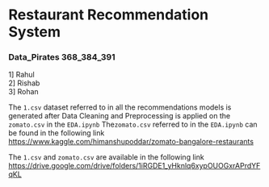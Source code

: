 # Restaurant Recommendation System
### Data_Pirates 368_384_391

1] Rahul <br />
2] Rishab<br />
3] Rohan<br />


The `1.csv` dataset referred to in all the recommendations models is generated after Data Cleaning and Preprocessing is applied on the `zomato.csv` in the `EDA.ipynb`
The`zomato.csv` referred to in the `EDA.ipynb` can be found in the following link <br />
https://www.kaggle.com/himanshupoddar/zomato-bangalore-restaurants 


The `1.csv` and `zomato.csv` are available in the following link <br />
https://drive.google.com/drive/folders/1iRGDE1_yHknlq6xypOUOGxrAPrdYFqKL
